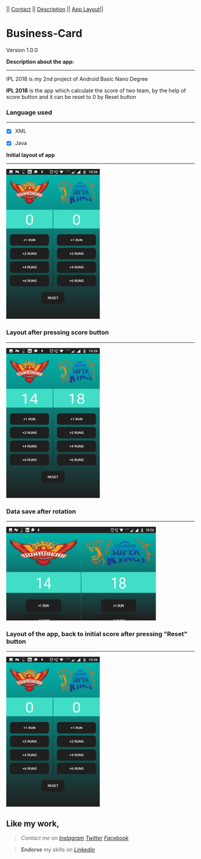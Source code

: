 || [Contact](#contact-me)      ||      [Description](#description-here)  ||    [App Layout](#app-layout)||

# Business-Card
Version 1.0.0


<a name="description-here"></a> **Description about the app:**
***

IPL 2018 is my 2nd project of Android Basic Nano Degree

**IPL 2018** is the app which calculate the score of two team, by the help of score button and it can be reset to 0 by Reset button


### Language used
***
- [x] XML
- [x] Java


<a name="app-layout"></a> **Initial layout of app**
***
<img src="app/src/main/res/drawable/initial.png" width="250" height="400">


### Layout after pressing score button
***
<img src="app/src/main/res/drawable/afterscore.png" width="250" height="400">


### Data save after rotation
***
<img src="app/src/main/res/drawable/afterrotation.png" width="400" height="250">


### Layout of the app, back to initial score after pressing "Reset" button
***
<img src="app/src/main/res/drawable/initial.png" width="250" height="400">


## **Like my work**,<a name="contact-me"></a>


>*Contact me on* *[Instagram](https://www.instagram.com/imadianand/) [Twitter](https://twitter.com/imadianand) [Facebook](https://www.facebook.com/imadianand)*

>**Endorse** my skills on *[Linkedin](https://www.linkedin.com/in/imadianand/)*
